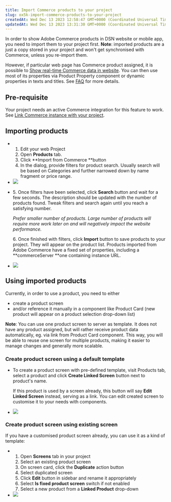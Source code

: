 ```yaml
---
title: Import Commerce products to your project
slug: ox5k-import-commerce-products-to-your-project
createdAt: Wed Dec 13 2023 12:58:47 GMT+0000 (Coordinated Universal Time)
updatedAt: Wed Dec 13 2023 13:31:30 GMT+0000 (Coordinated Universal Time)
---
```


In order to show Adobe Commerce products in DSN website or mobile app, you need to import them to your project first. **Note**: imported products are a just a copy stored in your project and won't get synchronised with Commerce, unless you re-import them.&#x20;

However, if particular web page has Commerce product assigned, it is possible to [Show real-time Commerce data in website](<../Demo System Next/Show real-time Commerce data in website.md>). You can then use most of its properties via Product Property component or dynamic properties in texts and titles. See [FAQ](<../Demo System Next/FAQ.md>) for more details.

## Pre-requisite

Your project needs an active Commerce integration for this feature to work. See [Link Commerce instance with your project](<../Demo System Next/Link Commerce instance with your project.md>).

## Importing products

- 1. Edit your web Project
  2. Open **Products** tab.
  3. Click **Import from Commerce **button
  4. In the dialog, provide filters for product search. Usually search will be based on Categories and further narrowed down by name fragment or price range.&#x20;
- ![](../../assets/GIYYV6IrXxrlisXy8NL60_image.png)

* 5\. Once filters have been selected, click **Search** button and wait for a few seconds. The description should be updated with the number of products found. Tweak filters and search again until you reach a satisfying number.

  *Prefer smaller number of products. Large number of products will require more work later on and will negatively impact the website performance.*

  6\. Once finished with filters, click **Import** button to save products to your project. They will appear on the product list. Products imported from Adobe Commerce have a fixed set of properties, including a **commerceServer **one containing instance URL.
* ![](../../assets/cDQPnOrHFpVD3wPP-MwAT_image.png)

## Using imported products

Currently, in order to use a product, you need to either

- create a product screen
- and/or reference it manually in a component like Product Card (new product will appear on a product selection drop-down list)

**Note**: You can use one product screen to server as template. It does not have any product assigned, but will rather receive product data automatically, eg. via link from Product Card component. This way, you will be able to reuse one screen for multiple products, making it easier to manage changes and generally more scalable.

### Create product screen using a default template

- To create a product screen with pre-defined template, visit Products tab, select a product and click **Create Linked Screen** button next to product's name.

  If this product is used by a screen already, this button will say **Edit Linked Screen** instead, serving as a link. You can edit created screen to customise it to your needs with components.
- ![](../../assets/IK5FzYM49h5tkjSLS5KUg_image.png)

### Create product screen using existing screen

If you have a customised product screen already, you can use it as a kind of template:

- 1. Open **Screens** tab in your project
  2. Select an existing product screen
  3. On screen card, click the **Duplicate** action button
  4. Select duplicated screen
  5. Click **Edit** button in sidebar and rename it appropriately
  6. Select **Is fixed product screen** switch if not enabled
  7. Select a new product from a **Linked Product** drop-down
- ![](../../assets/-OHy53rIEzgqMBubVUP5j_image.png)



